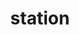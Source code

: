 ---
layout: travel&places
title: station
emoji: station
permalink: 🚉.html
image: assets/img/3moji/station.png
---